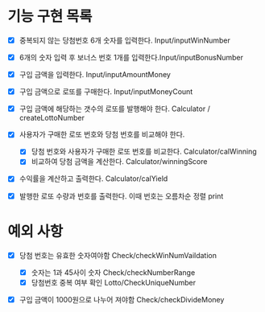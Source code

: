 # 기능 구현 목록

- [x] 중복되지 않는 당첨번호 6개 숫자를 입력한다. Input/inputWinNumber
- [x] 6개의 숫자 입력 후 보너스 번호 1개를 입력한다.Input/inputBonusNumber
- [x] 구입 금액을 입력한다. Input/inputAmountMoney
- [x] 구입 금액으로 로또를 구매한다. Input/inputMoneyCount


- [x] 구입 금액에 해당하는 갯수의 로또를 발행해야 한다. Calculator / createLottoNumber
- [x] 사용자가 구매한 로또 번호와 당첨 번호를 비교해야 한다. 
    - [x] 당첨 번호와 사용자가 구매한 로또 번호를 비교한다. Calculator/calWinning
    - [x] 비교하여 당첨 금액을 계산한다. Calculator/winningScore
- [x] 수익률을 계산하고 출력한다. Calculator/calYield

- [x] 발행한 로또 수량과 번호를 출력한다. 이때 번호는 오름차순 정렬 print

 # 예외 사항  
- [x] 당첨 번호는 유효한 숫자여야함 Check/checkWinNumVaildation
    - [x] 숫자는 1과 45사이 숫자 Check/checkNumberRange
    - [x] 당첨번호 중복 여부 확인 Lotto/CheckUniqueNumber
- [x] 구입 금액이 1000원으로 나누어 져야함 Check/checkDivideMoney


